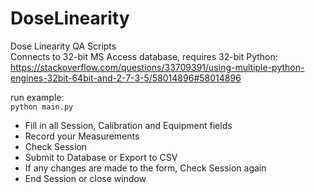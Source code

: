 # DoseLinearity
Dose Linearity QA Scripts  
Connects to 32-bit MS Access database, requires 32-bit Python:  
https://stackoverflow.com/questions/33709391/using-multiple-python-engines-32bit-64bit-and-2-7-3-5/58014896#58014896  
  
run example:  
`python main.py`  
  
* Fill in all Session, Calibration and Equipment fields  
* Record your Measurements  
* Check Session  
* Submit to Database or Export to CSV  
* If any changes are made to the form, Check Session again  
* End Session or close window  


